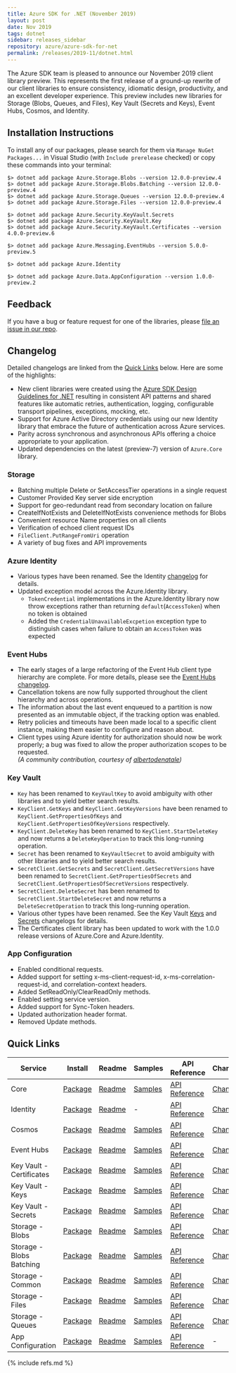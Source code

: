 ```yaml
---
title: Azure SDK for .NET (November 2019)
layout: post
date: Nov 2019
tags: dotnet
sidebar: releases_sidebar
repository: azure/azure-sdk-for-net
permalink: /releases/2019-11/dotnet.html
---
```


The Azure SDK team is pleased to announce our November 2019 client library preview.  This represents the first release of a ground-up rewrite of our client libraries to ensure consistency, idiomatic design, productivity, and an excellent developer experience.  This preview includes new libraries for Storage (Blobs, Queues, and Files), Key Vault (Secrets and Keys), Event Hubs, Cosmos, and Identity.

## Installation Instructions

To install any of our packages, please search for them via `Manage NuGet Packages...` in Visual Studio (with `Include prerelease` checked) or copy these commands into your terminal:

    $> dotnet add package Azure.Storage.Blobs --version 12.0.0-preview.4
    $> dotnet add package Azure.Storage.Blobs.Batching --version 12.0.0-preview.4
    $> dotnet add package Azure.Storage.Queues --version 12.0.0-preview.4
    $> dotnet add package Azure.Storage.Files --version 12.0.0-preview.4

    $> dotnet add package Azure.Security.KeyVault.Secrets
    $> dotnet add package Azure.Security.KeyVault.Key
    $> dotnet add package Azure.Security.KeyVault.Certificates --version 4.0.0-preview.6

    $> dotnet add package Azure.Messaging.EventHubs --version 5.0.0-preview.5

    $> dotnet add package Azure.Identity

    $> dotnet add package Azure.Data.AppConfiguration --version 1.0.0-preview.2

## Feedback

If you have a bug or feature request for one of the libraries, please [file an issue in our repo](https://github.com/Azure/azure-sdk-for-net/issues/new/choose).

## Changelog

Detailed changelogs are linked from the [Quick Links](#quick-links) below. Here are some of the highlights:

- New client libraries were created using the [Azure SDK Design Guidelines for .NET](https://azure.github.io/azure-sdk/dotnet_introduction.html) resulting in consistent API patterns and shared features like automatic retries, authentication, logging, configurable transport pipelines, exceptions, mocking, etc.
- Support for Azure Active Directory credentials using our new Identity library that embrace the future of authentication across Azure services.
- Parity across synchronous and asynchronous APIs offering a choice appropriate to your application.
- Updated dependencies on the latest (preview-7) version of `Azure.Core` library.

### Storage

- Batching multiple Delete or SetAccessTier operations in a single request
- Customer Provided Key server side encryption
- Support for geo-redundant read from secondary location on failure
- CreateIfNotExists and DeleteIfNotExists convenience methods for Blobs
- Convenient resource Name properties on all clients
- Verification of echoed client request IDs
- `FileClient.PutRangeFromUri` operation
- A variety of bug fixes and API improvements

### Azure Identity

- Various types have been renamed. See the Identity [changelog](https://github.com/Azure/azure-sdk-for-net/blob/master/sdk/identity/Azure.Identity/CHANGELOG.md) for details.
- Updated exception model across the Azure.Identity library.
  - `TokenCredential` implementations in the Azure.Identity library now throw exceptions rather than returning `default`(`AccessToken`) when no token is obtained
  - Added the `CredentialUnavailableExcpetion` exception type to distinguish cases when failure to obtain an `AccessToken` was expected

### Event Hubs

- The early stages of a large refactoring of the Event Hub client type hierarchy are complete. For more details, please see the [Event Hubs changelog](https://github.com/Azure/azure-sdk-for-net/blob/master/sdk/eventhub/Azure.Messaging.EventHubs/CHANGELOG.md#500-preview5-2019-11-04).
- Cancellation tokens are now fully supported throughout the client hierarchy and across operations.
- The information about the last event enqueued to a partition is now presented as an immutable object, if the tracking option was enabled.
- Retry policies and timeouts have been made local to a specific client instance, making them easier to configure and reason about.
- Client types using Azure identity for authorization should now be work properly; a bug was fixed to allow the proper authorization scopes to be requested.  
  _(A community contribution, courtesy of [albertodenatale](https://github.com/albertodenatale))_


### Key Vault

- `Key` has been renamed to `KeyVaultKey` to avoid ambiguity with other libraries and to yield better search results.
- `KeyClient.GetKeys` and `KeyClient.GetKeyVersions` have been renamed to `KeyClient.GetPropertiesOfKeys` and `KeyClient.GetPropertiesOfKeyVersions` respectively.
- `KeyClient.DeleteKey` has been renamed to `KeyClient.StartDeleteKey` and now returns a `DeleteKeyOperation` to track this long-running operation.
- `Secret` has been renamed to `KeyVaultSecret` to avoid ambiguity with other libraries and to yield better search results.
- `SecretClient.GetSecrets` and `SecretClient.GetSecretVersions` have been renamed to `SecretClient.GetPropertiesOfSecrets` and `SecretClient.GetPropertiesOfSecretVersions` respectively.
- `SecretClient.DeleteSecret` has been renamed to `SecretClient.StartDeleteSecret` and now returns a `DeleteSecretOperation` to track this long-running operation.
- Various other types have been renamed. See the Key Vault [Keys](https://github.com/Azure/azure-sdk-for-net/tree/master/sdk/keyvault/Azure.Security.KeyVault.Keys/ChangeLog.md)
  and [Secrets](https://github.com/Azure/azure-sdk-for-net/tree/master/sdk/keyvault/Azure.Security.KeyVault.Keys/ChangeLog.md) changelogs for details.
- The Certificates client library has been updated to work with the 1.0.0 release versions of Azure.Core and Azure.Identity.

### App Configuration

- Enabled conditional requests.
- Added support for setting x-ms-client-request-id, x-ms-correlation-request-id, and correlation-context headers.
- Added SetReadOnly/ClearReadOnly methods.
- Enabled setting service version.
- Added support for Sync-Token headers.
- Updated authorization header format.
- Removed Update methods.

## Quick Links

| Service  | Install | Readme | Samples |  API Reference | Changelog |
| -- | -- | -- | -- | -- | -- |
| Core | [Package](https://www.nuget.org/packages/Azure.Core) | [Readme](https://github.com/Azure/azure-sdk-for-net/blob/master/sdk/core/Azure.Core/README.md) | [Samples](https://github.com/Azure/azure-sdk-for-net/tree/master/sdk/core/Azure.Core/tests/samples) | [API Reference](https://azure.github.io/azure-sdk-for-net/api/Azure.Core.html) | [Changelog](https://github.com/Azure/azure-sdk-for-net/blob/master/sdk/core/Azure.Core/CHANGELOG.md) |
| Identity | [Package](https://www.nuget.org/packages/Azure.Identity/) | [Readme](https://github.com/Azure/azure-sdk-for-net/blob/master/sdk/identity/Azure.Identity/README.md) | - | [API Reference](https://azure.github.io/azure-sdk-for-net/api/Azure.Identity.html) | [Changelog](https://github.com/Azure/azure-sdk-for-net/blob/master/sdk/identity/Azure.Identity/CHANGELOG.md) |
| Cosmos | [Package](https://www.nuget.org/packages/Microsoft.Azure.Cosmos/) | [Readme](https://github.com/Azure/azure-cosmos-dotnet-v3/blob/master/README.md) | [Samples](https://github.com/Azure/azure-cosmos-dotnet-v3/tree/master/Microsoft.Azure.Cosmos.Samples/CodeSamples) | [API Reference](https://docs.microsoft.com/en-us/dotnet/api/microsoft.azure.cosmos?view=azure-dotnet-preview) | [Changelog](https://github.com/Azure/azure-cosmos-dotnet-v3/blob/master/changelog.md) |
| Event Hubs | [Package](https://www.nuget.org/packages/Azure.Messaging.EventHubs/) | [Readme](https://github.com/Azure/azure-sdk-for-net/blob/master/sdk/eventhub/Azure.Messaging.EventHubs/README.md) | [Samples](https://github.com/Azure/azure-sdk-for-net/tree/master/sdk/eventhub/Azure.Messaging.EventHubs/samples) | [API Reference](https://azure.github.io/azure-sdk-for-net/api/Azure.Messaging.EventHubs.html) | [Changelog](https://github.com/Azure/azure-sdk-for-net/blob/master/sdk/eventhub/Azure.Messaging.EventHubs/CHANGELOG.md) |
| Key Vault - Certificates | [Package](https://www.nuget.org/packages/Azure.Security.KeyVault.Certificates/) | [Readme](https://github.com/Azure/azure-sdk-for-net/blob/master/sdk/keyvault/Azure.Security.KeyVault.Certificates/README.md) | [Samples](https://github.com/Azure/azure-sdk-for-net/tree/master/sdk/keyvault/Azure.Security.KeyVault.Certificates/samples) | [API Reference](https://azure.github.io/azure-sdk-for-net/api/Azure.Security.KeyVault.Certificates.html) | [Changelog](https://github.com/Azure/azure-sdk-for-net/tree/master/sdk/keyvault/Azure.Security.KeyVault.Certificates/ChangeLog.md) |
| Key Vault - Keys | [Package](https://www.nuget.org/packages/Azure.Security.KeyVault.Keys/) | [Readme](https://github.com/Azure/azure-sdk-for-net/blob/master/sdk/keyvault/Azure.Security.KeyVault.Keys/README.md) | [Samples](https://github.com/Azure/azure-sdk-for-net/tree/master/sdk/keyvault/Azure.Security.KeyVault.Keys/samples) | [API Reference](https://azure.github.io/azure-sdk-for-net/api/Azure.Security.KeyVault.Keys.html) | [Changelog](https://github.com/Azure/azure-sdk-for-net/tree/master/sdk/keyvault/Azure.Security.KeyVault.Keys/ChangeLog.md) |
| Key Vault - Secrets | [Package](https://www.nuget.org/packages/Azure.Security.KeyVault.Secrets/) | [Readme](https://github.com/Azure/azure-sdk-for-net/blob/master/sdk/keyvault/Azure.Security.KeyVault.Secrets/README.md) | [Samples](https://github.com/Azure/azure-sdk-for-net/tree/master/sdk/keyvault/Azure.Security.KeyVault.Secrets/samples) | [API Reference](https://azure.github.io/azure-sdk-for-net/api/Azure.Security.KeyVault.Secrets.html) | [Changelog](https://github.com/Azure/azure-sdk-for-net/tree/master/sdk/keyvault/Azure.Security.KeyVault.Secrets/ChangeLog.md) |
| Storage - Blobs | [Package](https://www.nuget.org/packages/Azure.Storage.Blobs/) | [Readme](https://github.com/Azure/azure-sdk-for-net/blob/master/sdk/storage/Azure.Storage.Blobs/README.md) | [Samples](https://github.com/Azure/azure-sdk-for-net/tree/master/sdk/storage/Azure.Storage.Blobs/samples) | [API Reference](https://azure.github.io/azure-sdk-for-net/api/Azure.Storage.Blobs.html) | [Changelog](https://github.com/Azure/azure-sdk-for-net/blob/master/sdk/storage/Azure.Storage.Blobs/Changelog.txt) |
| Storage - Blobs Batching | [Package](https://www.nuget.org/packages/Azure.Storage.Blobs.Batching/) | [Readme](https://github.com/Azure/azure-sdk-for-net/blob/master/sdk/storage/Azure.Storage.Blobs.Batching/README.md) | [Samples](https://github.com/Azure/azure-sdk-for-net/tree/master/sdk/storage/Azure.Storage.Blobs/samples) | [API Reference](https://azure.github.io/azure-sdk-for-net/api/Azure.Storage.Blobs.Batching.html) | [Changelog](https://github.com/Azure/azure-sdk-for-net/blob/master/sdk/storage/Azure.Storage.Blobs.Batching/Changelog.txt) |
| Storage - Common | [Package](https://www.nuget.org/packages/Azure.Storage.Common/) | [Readme](https://github.com/Azure/azure-sdk-for-net/blob/master/sdk/storage/Azure.Storage.Common/README.md) | [Samples](https://github.com/Azure/azure-sdk-for-net/tree/master/sdk/storage/Azure.Storage.Common/samples) | [API Reference](https://azure.github.io/azure-sdk-for-net/api/Azure.Storage.html) | [Changelog](https://github.com/Azure/azure-sdk-for-net/blob/master/sdk/storage/Azure.Storage.Common/Changelog.txt) |
| Storage - Files | [Package](https://www.nuget.org/packages/Azure.Storage.Files/) | [Readme](https://github.com/Azure/azure-sdk-for-net/blob/master/sdk/storage/Azure.Storage.Files/README.md) | [Samples](https://github.com/Azure/azure-sdk-for-net/tree/master/sdk/storage/Azure.Storage.Files/samples) | [API Reference](https://azure.github.io/azure-sdk-for-net/api/Azure.Storage.Files.html) | [Changelog](https://github.com/Azure/azure-sdk-for-net/blob/master/sdk/storage/Azure.Storage.Files/Changelog.txt) |
| Storage - Queues | [Package](https://www.nuget.org/packages/Azure.Storage.Queues/) | [Readme](https://github.com/Azure/azure-sdk-for-net/blob/master/sdk/storage/Azure.Storage.Queues/README.md) | [Samples](https://github.com/Azure/azure-sdk-for-net/tree/master/sdk/storage/Azure.Storage.Queues/samples) | [API Reference](https://azure.github.io/azure-sdk-for-net/api/Azure.Storage.Queues.html) | [Changelog](https://github.com/Azure/azure-sdk-for-net/blob/master/sdk/storage/Azure.Storage.Queues/Changelog.txt) |
| App Configuration | [Package](https://www.nuget.org/packages/Azure.Data.AppConfiguration/) | [Readme](https://github.com/Azure/azure-sdk-for-net/blob/master/sdk/appconfiguration/Azure.Data.AppConfiguration/README.md) | [Samples](https://github.com/Azure/azure-sdk-for-net/tree/master/sdk/appconfiguration/Azure.Data.AppConfiguration/samples) | [API Reference](https://azure.github.io/azure-sdk-for-net/api/Azure.Data.AppConfiguration.html) | - |

{% include refs.md %}
